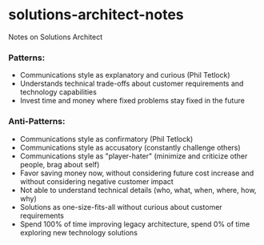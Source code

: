 # solutions-architect-notes
Notes on Solutions Architect

### Patterns:
* Communications style as explanatory and curious (Phil Tetlock)
* Understands technical trade-offs about customer requirements and technology capabilities
* Invest time and money where fixed problems stay fixed in the future

### Anti-Patterns:
* Communications style as confirmatory (Phil Tetlock)
* Communications style as accusatory (constantly challenge others)
* Communications style as "player-hater" (minimize and criticize other people, brag about self)
* Favor saving money now, without considering future cost increase and without considering negative customer impact
* Not able to understand technical details (who, what, when, where, how, why)
* Solutions as one-size-fits-all without curious about customer requirements
* Spend 100% of time improving legacy architecture, spend 0% of time exploring new technology solutions
